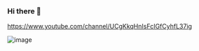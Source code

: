 ### Hi there 👋

https://www.youtube.com/channel/UCgKkqHnIsFcIGfCyhfL37ig


<!--
**theintrokey/theintrokey** is a ✨ _special_ ✨ repository because its `README.md` (this file) appears on your GitHub profile.

Here are some ideas to get you started:

- 🔭 I’m currently working on ...
- 🌱 I’m currently learning ...
- 👯 I’m looking to collaborate on ...
- 🤔 I’m looking for help with ...
- 💬 Ask me about ...
- 📫 How to reach me: ...
- 😄 Pronouns: ...
- ⚡ Fun fact: ...
-->

![image](https://github.com/theintrokey/theintrokey/assets/15022199/33eea187-b876-44f9-ac8e-4a72d7c74b77)
